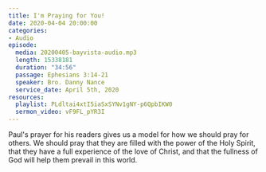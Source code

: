 ```yaml
---
title: I'm Praying for You!
date: 2020-04-04 20:00:00
categories:
- Audio
episode:
  media: 20200405-bayvista-audio.mp3
  length: 15338181
  duration: "34:56"
  passage: Ephesians 3:14-21
  speaker: Bro. Danny Nance
  service_date: April 5th, 2020
resources:
  playlist: PLdltai4xtI5iaSxSYNv1gNY-p6QpbIKW0
  sermon_video: vF9FL_pYR3I
---
```

Paul's prayer for his readers gives us a model for how we should pray for others. We should pray that they are filled with the power of the Holy Spirit, that they have a full experience of the love of Christ, and that the fullness of God will help them prevail in this world.